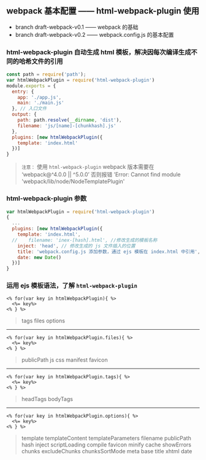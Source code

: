 
## webpack 基本配置 —— html-webpack-plugin 使用

* branch draft-webpack-v0.1 —— webpack 的基础
* branch draft-webpack-v0.2 —— webpack.config.js 的基本配置

### html-webpack-plugin 自动生成 html 模板，解决因每次编译生成不同的哈希文件的引用

```javascript
const path = require('path');
var htmlWebpackPlugin = require('html-webpack-plugin')
module.exports = {
  entry: {
    app: './app.js',
    main: './main.js'
  }, // 入口文件
  output: {
    path: path.resolve(__dirname, 'dist'),
    filename: 'js/[name]-[chunkhash].js'
  },
  plugins: [new htmlWebpackPlugin({
    template: 'index.html'
  })]
}
```
>`注意：` 使用 `html-webpack-plugin` webpack 版本需要在 ‘webpack@^4.0.0 || ^5.0.0’ 否则报错 ’Error: Cannot find module 'webpack/lib/node/NodeTemplatePlugin'

### html-webpack-plugin 参数
```javascript
var htmlWebpackPlugin = require('html-webpack-plugin')
{
  ...
  plugins: [new htmlWebpackPlugin({
    template: 'index.html',
  //    filename: 'inex-[hash].html', //修改生成的模板名称
    inject: 'head', // 修改生成的 js 文件插入的位置
    title: 'webpack.config.js 添加参数，通过 ejs 模板在 index.html 中引用', // 这里的参数要在 html 模板中引用
    date: new Date()
  })]
}
```

### 运用 ejs 模板语法，了解 `html-webpack-plugin`
```
<% for(var key in htmlWebpackPlugin){ %>
  <%= key%>
<% } %>
```
> tags files options
---
```
<% for(var key in htmlWebpackPlugin.files){ %>
  <%= key%>
<% } %>
```
> publicPath js css manifest favicon
---
```
<% for(var key in htmlWebpackPlugin.tags){ %>
  <%= key%>
<% } %>
```
> headTags bodyTags
---
```
<% for(var key in htmlWebpackPlugin.options){ %>
  <%= key%>
<% } %>
```
> template templateContent templateParameters filename publicPath hash inject scriptLoading compile favicon minify cache showErrors chunks excludeChunks chunksSortMode meta base title xhtml date

